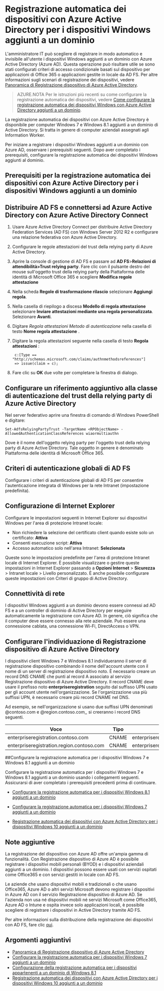 <properties
    pageTitle="Registrazione automatica dei dispositivi con Azure Active Directory per i dispositivi Windows aggiunti a un dominio| Microsoft Azure"
    description="L'amministratore IT può scegliere di registrare con Azure Active Directory (Azure AD) i dispositivi Windows aggiunti a un dominio in modo automatico e invisibile all'utente."
    services="active-directory"
    documentationCenter=""
    authors="MarkusVi"
    manager="femila"
    editor=""/>

<tags
    ms.service="active-directory"
    ms.workload="identity"
    ms.tgt_pltfrm="na"
    ms.devlang="na"
    ms.topic="article"
    ms.date="09/30/2016"
    ms.author="markvi"/>


# <a name="automatic-device-registration-with-azure-active-directory-for-windows-domainjoined-devices"></a>Registrazione automatica dei dispositivi con Azure Active Directory per i dispositivi Windows aggiunti a un dominio

L'amministratore IT può scegliere di registrare in modo automatico e invisibile all'utente i dispositivi Windows aggiunti a un dominio con Azure Active Directory (Azure AD). Questa operazione può risultare utile se sono stati configurati criteri di accesso condizionale basati sul dispositivo per applicazioni di Office 365 o applicazioni gestite in locale da AD FS. Per altre informazioni sugli scenari di registrazione dei dispositivi, vedere [Panoramica di Registrazione dispositivo di Azure Active Directory](active-directory-conditional-access-device-registration-overview.md).

>AZURE.NOTA Per le istruzioni più recenti su come configurare la registrazione automatica dei dispositivi, vedere [Come configurare la registrazione automatica dei dispositivi Windows con Azure Active Directory aggiunti a un dominio](active-directory-conditional-access-automatic-device-registration-setup.md).

La registrazione automatica dei dispositivi con Azure Active Directory è disponibile per computer Windows 7 e Windows 8.1 aggiunti a un dominio di Active Directory. Si tratta in genere di computer aziendali assegnati agli Information Worker.

Per iniziare a registrare i dispositivi Windows aggiunti a un dominio con Azure AD, osservare i prerequisiti seguenti. Dopo aver completato i prerequisiti, configurare la registrazione automatica dei dispositivi Windows aggiunti al dominio.

## <a name="prerequisites-for-automatic-device-registration-of-domain-joined-windows-devices-with-azure-active-directory"></a>Prerequisiti per la registrazione automatica dei dispositivi con Azure Active Directory per i dispositivi Windows aggiunti a un dominio

<a name="deploy-ad-fs-and-connect-to-azure-active-directory-using-azure-active-directory-connect"></a>Distribuire AD FS e connettersi ad Azure Active Directory con Azure Active Directory Connect
----------------------------------------------------------------------------------------------
1. Usare Azure Active Directory Connect per distribuire Active Directory Federation Services (AD FS) con Windows Server 2012 R2 e configurare una relazione federativa con Azure Active Directory.
2. Configurare le regole attestazioni del trust della relying party di Azure Active Directory.
3. Aprire la console di gestione di AD FS e passare ad **AD FS**>**Relazioni di attendibilità>Trust relying party**. Fare clic con il pulsante destro del mouse sull'oggetto trust della relying party della Piattaforma delle identità di Microsoft Office 365 e scegliere **Modifica regole attestazione**
4. Nella scheda **Regole di trasformazione rilascio** selezionare **Aggiungi regola**.
5. Nella casella di riepilogo a discesa **Modello di regola attestazione** selezionare **Inviare attestazioni mediante una regola personalizzata**. Selezionare **Avanti**.
6. Digitare *Regola attestazioni Metodo di autenticazione* nella casella di testo **Nome regola attestazione** .
7. Digitare la regola attestazioni seguente nella casella di testo **Regola attestazioni** :

        c:[Type == "http://schemas.microsoft.com/claims/authnmethodsreferences"]
        => issue(claim = c);

8. Fare clic su **OK** due volte per completare la finestra di dialogo.

<a name="configure-an-additional-azure-active-directory-relying-party-trust-authentication-class-reference"></a>Configurare un riferimento aggiuntivo alla classe di autenticazione del trust della relying party di Azure Active Directory
-----------------------------------------------------------------------------------------------------
Nel server federativo aprire una finestra di comando di Windows PowerShell e digitare:


  `Set-AdfsRelyingPartyTrust -TargetName <RPObjectName> -AllowedAuthenticationClassReferences wiaormultiauthn`

Dove <RPObjectName> è il nome dell'oggetto relying party per l'oggetto trust della relying party di Azure Active Directory. Tale oggetto in genere è denominato Piattaforma delle identità di Microsoft Office 365.

<a name="ad-fs-global-authentication-policy"></a>Criteri di autenticazione globali di AD FS
-----------------------------------------------------------------------------
Configurare i criteri di autenticazione globali di AD FS per consentire l'autenticazione integrata di Windows per la rete Intranet (impostazione predefinita).


<a name="internet-explorer-configuration"></a>Configurazione di Internet Explorer
------------------------------------------------------------------------------
Configurare le impostazioni seguenti in Internet Explorer sui dispositivi Windows per l'area di protezione Intranet locale:

- Non richiedere la selezione del certificato client quando esiste solo un certificato: **Attiva**
- Consenti esecuzione script: **Attiva**
- Accesso automatico solo nell'area Intranet: **Selezionata**

Queste sono le impostazioni predefinite per l'area di protezione Intranet locale di Internet Explorer. È possibile visualizzare o gestire queste impostazioni in Internet Explorer passando a **Opzioni Internet** > **Sicurezza** > Intranet locale > Livello personalizzato. È anche possibile configurare queste impostazioni con Criteri di gruppo di Active Directory.

<a name="network-connectivity"></a>Connettività di rete
-------------------------------------------------------------
I dispositivi Windows aggiunti a un dominio devono essere connessi ad AD FS e a un controller di dominio di Active Directory per eseguire automaticamente la registrazione con Azure AD. In genere, ciò significa che il computer deve essere connesso alla rete aziendale. Può essere una connessione cablata, una connessione Wi-Fi, DirectAccess o VPN.

## <a name="configure-azure-active-directory-device-registration-discovery"></a>Configurare l'individuazione di Registrazione dispositivo di Azure Active Directory
I dispositivi client Windows 7 e Windows 8.1 individueranno il server di registrazione dispositivo combinando il nome dell'account utente con il nome di un server di registrazione dispositivo noto. È necessario creare un record DNS CNAME che punti al record A associato al servizio Registrazione dispositivo di Azure Active Directory. Il record CNAME deve usare il prefisso noto **enterpriseregistration** seguito dal suffisso UPN usato per gli account utente nell'organizzazione. Se l'organizzazione usa più suffissi UPN, è necessario creare più record CNAME nel DNS.

Ad esempio, se nell'organizzazione si usano due suffissi UPN denominati @contoso.com e @region.contoso.com,, si creeranno i record DNS seguenti.

| Voce                                     | Tipo  | Indirizzo                            |
|-------------------------------------------|-------|------------------------------------|
| enterpriseregistration.contoso.com        | CNAME | enterpriseregistration.windows.net |
| enterpriseregistration.region.contoso.com | CNAME | enterpriseregistration.windows.net |

##<a name="configure-automatic-device-registration-for-windows-7-and-windows-81-domain-joined-devices"></a>Configurare la registrazione automatica per i dispositivi Windows 7 e Windows 8.1 aggiunti a un dominio

Configurare la registrazione automatica per i dispositivi Windows 7 e Windows 8.1 aggiunti a un dominio usando i collegamenti seguenti. Assicurarsi di aver completato i prerequisiti precedenti prima di continuare.

* [Configurare la registrazione automatica per i dispositivi Windows 8.1 aggiunti a un dominio](active-directory-conditional-access-automatic-device-registration-windows-8-1.md)

* [Configurare la registrazione automatica per i dispositivi Windows 7 aggiunti a un dominio](active-directory-conditional-access-automatic-device-registration-windows7.md)

* [Registrazione automatica dei dispositivi con Azure Active Directory per i dispositivi Windows 10 aggiunti a un dominio](active-directory-azureadjoin-devices-group-policy.md)

<a name="additional-notes"></a>Note aggiuntive
--------------------------------------------------------------------

La registrazione del dispositivo con Azure AD offre un'ampia gamma di funzionalità. Con Registrazione dispositivo di Azure AD è possibile registrare i dispositivi mobili personali (BYOD) e i dispositivi aziendali aggiunti a un dominio. I dispositivi possono essere usati con servizi ospitati come Office365 e con servizi gestiti in locale con AD FS.

Le aziende che usano dispositivi mobili e tradizionali o che usano Office365, Azure AD o altri servizi Microsoft devono registrare i dispositivi in Azure AD con il servizio Registrazione dispositivo di Azure AD. Se l'azienda non usa né dispositivi mobili né servizi Microsoft come Office365, Azure AD o Intune e ospita invece solo applicazioni locali, è possibile scegliere di registrare i dispositivi in Active Directory tramite AD FS.

Per altre informazioni sulla distribuzione della registrazione dei dispositivi con AD FS, fare clic [qui](https://technet.microsoft.com/library/dn486831.aspx).

## <a name="additional-topics"></a>Argomenti aggiuntivi

- [Panoramica di Registrazione dispositivo di Azure Active Directory](active-directory-conditional-access-device-registration-overview.md)
- [Configurare la registrazione automatica per i dispositivi Windows 7 aggiunti a un dominio](active-directory-conditional-access-automatic-device-registration-windows7.md)
- [Configurazione della registrazione automatica per i dispositivi appartenenti a un dominio di Windows 8.1](active-directory-conditional-access-automatic-device-registration-windows-8-1.md)
- [Registrazione automatica dei dispositivi con Azure Active Directory per i dispositivi Windows 10 aggiunti a un dominio](active-directory-azureadjoin-devices-group-policy.md)



<!--HONumber=Oct16_HO2-->



